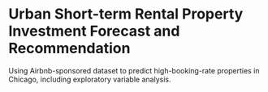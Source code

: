 # Urban Short-term Rental Property Investment Forecast and Recommendation 
 Using Airbnb-sponsored dataset to predict high-booking-rate properties in Chicago, including exploratory variable analysis.
